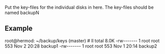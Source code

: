 Put the key-files for the individual disks in here.
The key-files should be named
  backupN


Example
-------
root@hermod: ~/backup/keys (master) # ll
total 8.0K
-rw------- 1 root root 553 Nov  2 20:28 backup1
-rw------- 1 root root 553 Nov  1 20:14 backup2

